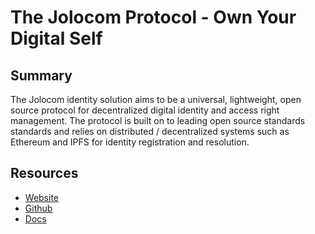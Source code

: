 # The Jolocom Protocol - Own Your Digital Self

## Summary

The Jolocom identity solution aims to be a universal, lightweight, open source protocol for decentralized digital identity and access right management. The protocol is built on to leading open source standards standards and relies on distributed / decentralized systems such as Ethereum and IPFS for identity registration and resolution.

## Resources
* [Website](https://jolocom.io/)
* [Github](https://github.com/jolocom)
* [Docs](https://jolocom-lib.readthedocs.io/en/latest/index.html)
